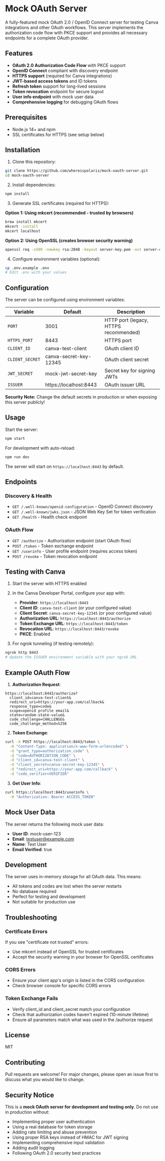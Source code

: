 # Mock OAuth Server

A fully-featured mock OAuth 2.0 / OpenID Connect server for testing Canva integrations and other OAuth workflows. This server implements the authorization code flow with PKCE support and provides all necessary endpoints for a complete OAuth provider.

## Features

- **OAuth 2.0 Authorization Code Flow** with PKCE support
- **OpenID Connect** compliant with discovery endpoint
- **HTTPS support** (required for Canva integrations)
- **JWT-based access tokens** and ID tokens
- **Refresh token** support for long-lived sessions
- **Token revocation** endpoint for secure logout
- **User info endpoint** with mock user data
- **Comprehensive logging** for debugging OAuth flows

## Prerequisites

- Node.js 14+ and npm
- SSL certificates for HTTPS (see setup below)

## Installation

1. Clone this repository:
```bash
git clone https://github.com/whereispolaris/mock-oauth-server.git
cd mock-oauth-server
```

2. Install dependencies:
```bash
npm install
```

3. Generate SSL certificates (required for HTTPS):

**Option 1: Using mkcert (recommended - trusted by browsers)**
```bash
brew install mkcert
mkcert -install
mkcert localhost
```

**Option 2: Using OpenSSL (creates browser security warning)**
```bash
openssl req -x509 -newkey rsa:2048 -keyout server-key.pem -out server-cert.pem -days 365 -nodes -subj "/CN=localhost"
```

4. Configure environment variables (optional):
```bash
cp .env.example .env
# Edit .env with your values
```

## Configuration

The server can be configured using environment variables:

| Variable | Default | Description |
|----------|---------|-------------|
| `PORT` | 3001 | HTTP port (legacy, HTTPS recommended) |
| `HTTPS_PORT` | 8443 | HTTPS port |
| `CLIENT_ID` | canva-test-client | OAuth client ID |
| `CLIENT_SECRET` | canva-secret-key-12345 | OAuth client secret |
| `JWT_SECRET` | mock-jwt-secret-key | Secret key for signing JWTs |
| `ISSUER` | https://localhost:8443 | OAuth issuer URL |

**Security Note:** Change the default secrets in production or when exposing this server publicly!

## Usage

Start the server:
```bash
npm start
```

For development with auto-reload:
```bash
npm run dev
```

The server will start on `https://localhost:8443` by default.

## Endpoints

### Discovery & Health

- `GET /.well-known/openid-configuration` - OpenID Connect discovery
- `GET /.well-known/jwks.json` - JSON Web Key Set for token verification
- `GET /health` - Health check endpoint

### OAuth Flow

- `GET /authorize` - Authorization endpoint (start OAuth flow)
- `POST /token` - Token exchange endpoint
- `GET /userinfo` - User profile endpoint (requires access token)
- `POST /revoke` - Token revocation endpoint

## Testing with Canva

1. Start the server with HTTPS enabled
2. In the Canva Developer Portal, configure your app with:
   - **Provider**: `https://localhost:8443`
   - **Client ID**: `canva-test-client` (or your configured value)
   - **Client Secret**: `canva-secret-key-12345` (or your configured value)
   - **Authorization URL**: `https://localhost:8443/authorize`
   - **Token Exchange URL**: `https://localhost:8443/token`
   - **Revocation URL**: `https://localhost:8443/revoke`
   - **PKCE**: Enabled

3. For ngrok tunneling (if testing remotely):
```bash
ngrok http 8443
# Update the ISSUER environment variable with your ngrok URL
```

## Example OAuth Flow

1. **Authorization Request**:
```
https://localhost:8443/authorize?
  client_id=canva-test-client&
  redirect_uri=https://your-app.com/callback&
  response_type=code&
  scope=openid profile email&
  state=random-state-value&
  code_challenge=CHALLENGE&
  code_challenge_method=S256
```

2. **Token Exchange**:
```bash
curl -X POST https://localhost:8443/token \
  -H "Content-Type: application/x-www-form-urlencoded" \
  -d "grant_type=authorization_code" \
  -d "code=AUTHORIZATION_CODE" \
  -d "client_id=canva-test-client" \
  -d "client_secret=canva-secret-key-12345" \
  -d "redirect_uri=https://your-app.com/callback" \
  -d "code_verifier=VERIFIER"
```

3. **Get User Info**:
```bash
curl https://localhost:8443/userinfo \
  -H "Authorization: Bearer ACCESS_TOKEN"
```

## Mock User Data

The server returns the following mock user data:
- **User ID**: mock-user-123
- **Email**: testuser@example.com
- **Name**: Test User
- **Email Verified**: true

## Development

The server uses in-memory storage for all OAuth data. This means:
- All tokens and codes are lost when the server restarts
- No database required
- Perfect for testing and development
- Not suitable for production use

## Troubleshooting

### Certificate Errors
If you see "certificate not trusted" errors:
- Use mkcert instead of OpenSSL for trusted certificates
- Accept the security warning in your browser for OpenSSL certificates

### CORS Errors
- Ensure your client app's origin is listed in the CORS configuration
- Check browser console for specific CORS errors

### Token Exchange Fails
- Verify client_id and client_secret match your configuration
- Check that authorization codes haven't expired (10-minute lifetime)
- Ensure all parameters match what was used in the /authorize request

## License

MIT

## Contributing

Pull requests are welcome! For major changes, please open an issue first to discuss what you would like to change.

## Security Notice

This is a **mock OAuth server for development and testing only**. Do not use in production without:
- Implementing proper user authentication
- Using a real database for token storage
- Adding rate limiting and abuse prevention
- Using proper RSA keys instead of HMAC for JWT signing
- Implementing comprehensive input validation
- Adding audit logging
- Following OAuth 2.0 security best practices

